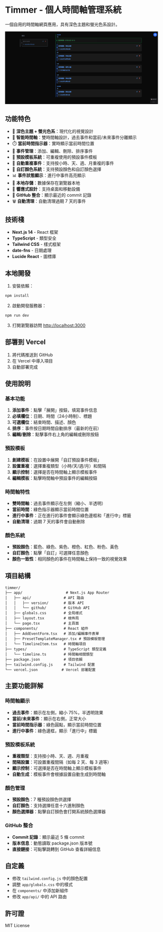 # Timmer - 個人時間軸管理系統

一個自用的時間軸網頁應用，具有深色主題和螢光色系設計。

![Timmer 界面展示](/public/p1.png)

## 功能特色

- 🎨 **深色主題 + 螢光色系**：現代化的視覺設計
- 📅 **智能時間軸**：雙時間軸設計，過去事件和當前/未來事件分離顯示
- ⏱️ **當前時間指示器**：實時顯示當前時間位置
- 📝 **事件管理**：添加、編輯、刪除、排序事件
- 🎯 **預設模板系統**：可重複使用的預設事件模板
- 🔄 **自動重複事件**：支持按小時、天、週、月重複的事件
- 🎨 **自訂顏色系統**：支持預設顏色和自訂顏色選擇
- 📊 **事件狀態顯示**：進行中事件高亮顯示
- 💾 **本地存儲**：數據保存在瀏覽器本地
- 📱 **響應式設計**：支持桌面和移動設備
- 🔗 **GitHub 整合**：顯示最近的 commit 記錄
- 🗑️ **自動清理**：自動清理過期 7 天的事件

## 技術棧

- **Next.js 14** - React 框架
- **TypeScript** - 類型安全
- **Tailwind CSS** - 樣式框架
- **date-fns** - 日期處理
- **Lucide React** - 圖標庫

## 本地開發

1. 安裝依賴：
```bash
npm install
```

2. 啟動開發服務器：
```bash
npm run dev
```

3. 打開瀏覽器訪問 [http://localhost:3000](http://localhost:3000)

## 部署到 Vercel

1. 將代碼推送到 GitHub
2. 在 Vercel 中導入項目
3. 自動部署完成

## 使用說明

### 基本功能
1. **添加事件**：點擊「展開」按鈕，填寫事件信息
2. **必填欄位**：日期、時間（24小時制）、標題
3. **可選欄位**：結束時間、描述、顏色
4. **排序**：事件按日期時間自動排序（最新的在前）
5. **編輯/刪除**：點擊事件右上角的編輯或刪除按鈕

### 預設模板
1. **創建模板**：在設置中展開「自訂預設事件模板」
2. **設置重複**：選擇重複類型（小時/天/週/月）和間隔
3. **顯示控制**：選擇是否在時間軸上顯示模板事件
4. **編輯模板**：點擊時間軸中預設事件的編輯按鈕

### 時間軸特性
- **雙時間軸**：過去事件顯示在左側（縮小、半透明）
- **當前時間**：綠色指示器顯示當前時間位置
- **進行中事件**：正在進行的事件會顯示綠色邊框和「進行中」標籤
- **自動清理**：過期 7 天的事件會自動刪除

### 顏色系統
- **預設顏色**：藍色、綠色、紫色、橙色、紅色、粉色、黃色
- **自訂顏色**：點擊「自訂」可選擇任意顏色
- **顏色一致性**：相同顏色的事件在時間軸上保持一致的視覺效果

## 項目結構

```
timmer/
├── app/                    # Next.js App Router
│   ├── api/               # API 路由
│   │   ├── version/       # 版本 API
│   │   └── github/        # GitHub API
│   ├── globals.css        # 全局樣式
│   ├── layout.tsx         # 根佈局
│   └── page.tsx           # 主頁面
├── components/            # React 組件
│   ├── AddEventForm.tsx   # 添加/編輯事件表單
│   ├── PresetTemplateManager.tsx # 預設模板管理
│   └── TimelineItem.tsx   # 時間軸項目
├── types/                 # TypeScript 類型定義
│   └── timeline.ts        # 時間軸相關類型
├── package.json           # 項目依賴
├── tailwind.config.js     # Tailwind 配置
└── vercel.json           # Vercel 部署配置
```

## 主要功能詳解

### 時間軸顯示
- **過去事件**：顯示在左側，縮小 75%，半透明效果
- **當前/未來事件**：顯示在右側，正常大小
- **當前時間指示器**：綠色圓點，顯示當前時間位置
- **進行中事件**：綠色邊框，顯示「進行中」標籤

### 預設模板系統
- **重複類型**：支持按小時、天、週、月重複
- **間隔設置**：可設置重複間隔（如每 2 天、每 3 週等）
- **顯示控制**：可選擇是否在時間軸上顯示模板事件
- **自動生成**：模板事件會根據設置自動生成到時間軸

### 顏色管理
- **預設顏色**：7 種預設顏色供選擇
- **自訂顏色**：支持選擇任意十六進制顏色
- **顏色選擇器**：點擊自訂顏色會打開系統顏色選擇器

### GitHub 整合
- **Commit 記錄**：顯示最近 5 條 commit
- **版本信息**：動態讀取 package.json 版本號
- **直接鏈接**：可點擊跳轉到 GitHub 查看詳細信息

## 自定義

- 修改 `tailwind.config.js` 中的顏色配置
- 調整 `app/globals.css` 中的樣式
- 在 `components/` 中添加新組件
- 修改 `app/api/` 中的 API 路由

## 許可證

MIT License 
